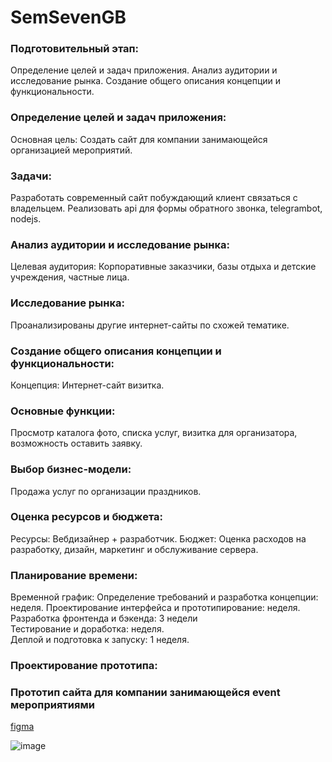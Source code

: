 # SemSevenGB

### Подготовительный этап:

Определение целей и задач приложения.
Анализ аудитории и исследование рынка.
Создание общего описания концепции и функциональности.  

### Определение целей и задач приложения:

Основная цель:
Создать сайт для компании занимающейся организацией мероприятий.  

### Задачи:

Разработать современный сайт побуждающий клиент связаться с владельцем.
Реализовать api для формы обратного звонка, telegrambot, nodejs.  

### Анализ аудитории и исследование рынка:

Целевая аудитория:
Корпоративные заказчики, базы отдыха и детские учреждения, частные лица.  

### Исследование рынка:

Проанализированы другие интернет-сайты по схожей тематике.  

### Создание общего описания концепции и функциональности:  

Концепция:
Интернет-сайт визитка.

### Основные функции:
Просмотр каталога фото, списка услуг, визитка для организатора, возможность оставить заявку.  

### Выбор бизнес-модели:

Продажа услуг по организации праздников.  

### Оценка ресурсов и бюджета:

Ресурсы:
Вебдизайнер + разработчик.
Бюджет:
Оценка расходов на разработку, дизайн, маркетинг и обслуживание сервера.
### Планирование времени:

Временной график:
Определение требований и разработка концепции: неделя.
Проектирование интерфейса и прототипирование: неделя.
Разработка фронтенда и бэкенда: 3 недели  
Тестирование и доработка: неделя.  
Деплой и подготовка к запуску: 1 неделя.  
### Проектирование прототипа:

### Прототип сайта для компании занимающейся event мероприятиями

[figma](https://www.figma.com/file/q9ao12U2GzIp8kWBwKniVy/Untitled?type=design&node-id=0%3A1&mode=design&t=VUYgiaDJqYGh4ozW-1)


![image](https://github.com/ScherbakovM/SemSevenGB/assets/109952823/391262c3-1841-4a47-8ecb-dadc6368c323)
